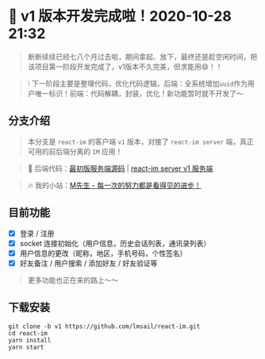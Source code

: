 # 🎉 v1 版本开发完成啦！2020-10-28 21:32

> 断断续续已经七八个月过去啦，期间拿起、放下，最终还是趁空闲时间，把该项目第一阶段开发完成了，v1版本不久完美，但求能用😄！！

> ❕ 下一阶段主要是整理代码，优化代码逻辑，后端：全系统增加`uuid`作为用户唯一标识！前端：代码解耦，封装，优化！新功能暂时就不开发了～

## 分支介绍
> 本分支是 `react-im` 的客户端 `v1` 版本，对接了 `react-im server` 端，真正可用的前后端分离的 `IM` 应用！

> 🎉 后端代码：[最初版服务端源码](https://github.com/lmsail/react-im-server) | [react-im server v1 服务端](https://github.com/lmsail/react-im-server/tree/v1)

> 🔥 我的小站：[M先生 - 每一次的努力都是看得见的进步！](http://www.lmsail.com)

## 目前功能

- [x] 登录 / 注册
- [x] socket 连接初始化（用户信息，历史会话列表，通讯录列表）
- [x] 用户信息的更改（昵称，地区，手机号码，个性签名）
- [x] 好友备注 / 用户搜索 / 添加好友 / 好友验证等

> 更多功能也正在来的路上～～ 

## 下载安装

```
git clone -b v1 https://github.com/lmsail/react-im.git  
cd react-im
yarn install
yarn start
```